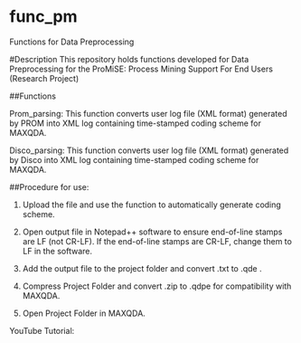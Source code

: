 # func_pm
Functions for Data Preprocessing

#Description
This repository holds functions developed for Data Preprocessing for the ProMiSE: Process Mining Support For End Users (Research Project)

##Functions

Prom_parsing: This function converts user log file (XML format) generated by PROM into XML log containing time-stamped coding scheme for MAXQDA.

Disco_parsing: This function converts user log file (XML format) generated by Disco into XML log containing time-stamped coding scheme for MAXQDA.

##Procedure for use:

1. Upload the file and use the function to automatically generate coding scheme. 

2. Open output file in Notepad++ software to ensure end-of-line stamps are LF (not CR-LF). If the end-of-line stamps are CR-LF, change them to LF in the software.

3. Add the output file to the project folder and convert .txt to .qde   .

4. Compress Project Folder and convert .zip to .qdpe for compatibility with MAXQDA.

5. Open Project Folder in MAXQDA. 

YouTube Tutorial:

